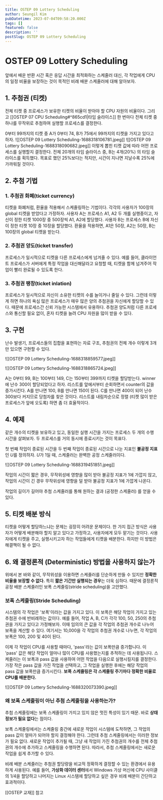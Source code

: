 ```yaml
---
title: OSTEP 09 Lottery Scheduling
author: Seungil Kim
pubDatetime: 2023-07-04T09:58:20.000Z
tags: []
featured: false
description: ''
postSlug: OSTEP 09 Lottery Scheduling
---
```

# OSTEP 09 Lottery Scheduling

앞에서 배운 반환 시간 혹은 응답 시간을 최적화하는 스케줄러 대신, 각 작업에게 CPU의 일정 비율을 보장하는 것이 목적인 비례 배분 스케줄러에 대해 알아보자.

## 1. 추첨권 (티켓)

전체 티켓 중 프로세스가 보유한 티켓의 비율이 받아야 할 CPU 자원의 비율이다.
그리고 [[OSTEP 07 CPU Scheduling#^865cd1|타임 슬라이스]] 한 번마다 전체 티켓 중 하나를 무작위로 추첨하여 실행할 프로세스를 결정한다.

0부터 99까지의 티켓 중 A가 0부터 74, B가 75에서 99까지의 티켓을 가지고 있다고 하자. 
![[OSTEP 09 Lottery Scheduling-1688318106781.jpeg]]
![[OSTEP 09 Lottery Scheduling-1688318090682.jpeg]]
이렇게 뽑힌 티켓 값에 따라 어떤 프로세스를 실행할지 결정한다.
전체 20개의 타임 슬라이스 중, B는 4개(20%) 의 타임 슬라이스를 획득했다. 목표로 했던 25%보다는 적지만, 시간이 지나면 지날수록 25%에 가까워질 것이다.

## 2. 추첨 기법

### 1. 추첨권 화폐(ticket currency)

티켓을 화폐처럼, 환율을 적용해서 스케줄링하는 기법이다. 
각각의 사용자가 100장의 global 티켓을 받았다고 가정하자. 사용자 A는 프로세스 A1, A2 두 개를 실행중이고, 자신이 정한 티켓 1000장 중 500장씩 A1, A2에 할당했다. 사용자 B는 프로세스 B에 자신이 정한 티켓 10장 중 10장을 할당했다.
환율을 적용하면, A1은 50장, A2는 50장, B는 100장의 global 티켓을 받는다.

### 2. 추첨권 양도(ticket transfer)

프로세스가 일시적으로 티켓을 다른 프로세스에게 넘겨줄 수 있다.
예를 들어, 클라이언트 프로세스가 서버에게 특정 작업을 대신해달라고 요청할 때, 티켓을 함께 넘겨주어 작업이 빨리 완료될 수 있도록 한다.

### 3. 추첨권 팽창(ticket inlation)

프로세스가 일시적으로 자신이 소유한 티켓의 수를 늘이거나 줄일 수 있다.
그런데 이렇게 하면 하나의 욕심 많은 프로세스가 매우 많은 양의 추첨권을 자신에게 할당할 수 있다. 때문에 프로세스간 신뢰 가능한 시스템에서 유용하다. 추첨권 양도처럼 다른 프로세스와 통신할 필요 없이, 혼자 티켓을 늘려 CPU 자원을 많이 받을 수 있다.

## 3. 구현

난수 발생기, 프로세스들의 집합을 표현하는 자료 구조, 추첨권의 전체 개수 이렇게 3개만 있으면 구현할 수 있다.

![[OSTEP 09 Lottery Scheduling-1688318859577.jpeg]]

![[OSTEP 09 Lottery Scheduling-1688318865724.jpeg]]

A는 0부터 99, B는 100부터 149, C는 150부터 399까지 티켓을 할당받는다. winner에 난수 300이 할당되었다고 하자. 리스트를 앞에서부터 순회하면서 counter의 값을 증가시킨다. A를 만나면 100, B를 만나면 150이 된다. C를 만나면 400이 되어 난수 300보다 커지므로 당첨자를 찾은 것이다.
리스트를 내림차순으로 정렬 (티켓 많이 받은 프로세스가 앞에 오도록) 하면 좀 더 효율적이다.

## 4. 예제

같은 개수의 티켓을 보유하고 있고, 동일한 실행 시간을 가지는 프로세스 두 개의 수행 시간을 살펴보자. 두 프로세스를 거의 동시에 종료시키는 것이 목표다.

첫 번째 작업이 종료된 시간을 두 번째 작업이 종료된 시간으로 나눈 지표인 **불공정 지표**인 $U$를 정의하자. $U$가 1일 때, 스케줄러는 완벽한 공정 스케줄러이다.

![[OSTEP 09 Lottery Scheduling-1688319451851.jpeg]]

작업의 시간이 짧은 경우, 무작위성에 영향을 많이 받아 불공정 지표가 1에 가깝지 않고, 작업의 시간이 긴 경우 무작위성에 영향을 덜 받아 불공정 지표가 1에 가깝게 나온다.

작업의 길이가 길어야 추첨 스케줄러를 통해 원하는 결과 (공정한 스케줄러) 를 얻을 수 있다.

## 5. 티켓 배분 방식

티켓을 어떻게 할당하느냐는 문제는 굉장히 어려운 문제이다.
한 가지 접근 방식은 사용자가 어떻게 배분해야 할지 알고 있다고 가정하고, 사용자에게 모두 맡기는 것이다. 사용자에게 티켓을 주고, 실행시키고자 하는 작업들에게 티켓을 배분한다. 하지만 이 방법은 해결책이 될 수 없다. 

## 6. 왜 결정론적 (Deterministic) 방법을 사용하지 않는가

위에서 본 바와 같이, 무작위성을 이용하면 스케줄러를 단순하게 만들 수 있지만 **정확한 비율을 보장할 수 없다.** 특히 **짧은 기간만 실행되는 경우**는 더욱 심하다. 때문에 결정론적 공정 배분 스케줄러인 보폭 스케줄링(stride scheduling)을 고안했다.

### 보폭 스케줄링(Stride Scheduling)

시스템의 각 작업은 '보폭'이라는 값을 가지고 있다. 이 보폭은 해당 작업이 가지고 있는 추첨권 수에 반비례하는 값이다. 예를 들어, 작업 A, B, C가 각각 100, 50, 250의 추첨권을 가지고 있다고 가정해보자. 이때 임의의 큰 값을 각 작업의 추첨권 개수로 나누어 보폭을 계산할 수 있다. 여기서는 10,000을 각 작업의 추첨권 개수로 나누면, 각 작업의 보폭은 100, 200 및 40이 된다.

이제 각 작업이 CPU를 사용할 때마다, 'pass'라는 값이 보폭만큼 증가합니다. 이 'pass' 값은 해당 작업이 얼마나 많이 CPU를 사용했는지를 추적하는 데 사용됩니다. 스케줄러는 이 보폭과 pass 값을 사용하여 어떤 작업을 다음으로 실행시킬지를 결정한다.
가장 작은 pass 값을 가진 작업을 선택하고, 그 작업을 실행한 후에는 해당 작업의 pass 값을 보폭만큼 증가시킨다.
**보폭 스케줄링은 각 스케줄링 주기마다 정확한 비율로 CPU를 배분한다.**

![[OSTEP 09 Lottery Scheduling-1688320073390.jpeg]]

### 왜 보폭 스케줄링이 아닌 추첨 스케줄링을 사용하는가?

추첨 스케줄링에는 보폭 스케줄링이 가지고 있지 않은 멋진 특성이 있기 때문. 바로 **상태 정보가 필요 없다**는 점이다.

보폭 스케줄링에서는 스케줄링 중간에 새로운 작업이 시스템에 도착하면, 그 작업의 pass 값이 얼마가 되어야 할지 결정해야 한다. 그런데 추첨 스케줄링에서는 이러한 정보가 필요 없다. 새로운 작업이 추가될 때, 그냥 새 작업이 가진 추첨권의 개수를 전체 추첨권의 개수에 추가하고 스케줄링을 수행하면 된다. 따라서, 추첨 스케줄링에서는 새로운 작업을 쉽게 추가할 수 있다.

비례 배분 스케줄러는 추첨권 할당량을 비교적 정확하게 결정할 수 있는 환경에서 유용하게 사용된다. 예를 들어, **가상화 데이터 센터**에서 Windows 가상 머신에 CPU 사이클의 1/4을 할당하고 나머지는 Linux 시스템에 할당하고 싶은 경우 비례 배분이 간단하고 효과적이다.

[[OSTEP 교재]] 참고
